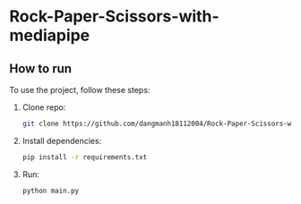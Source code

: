 # Rock-Paper-Scissors-with-mediapipe

## How to run
To use the project, follow these steps:

1. Clone repo:
    ```bash
    git clone https://github.com/dangmanh18112004/Rock-Paper-Scissors-with-mediapipe.git
    ```

2. Install dependencies:
    ```bash
    pip install -r requirements.txt
    ```

3. Run:
    ```bash
    python main.py
    ```
